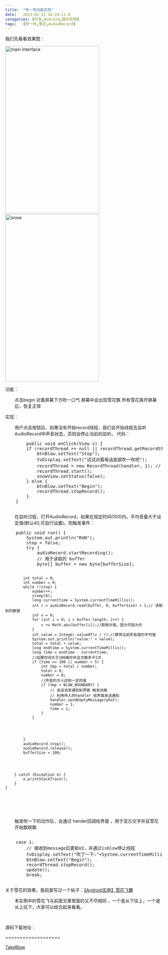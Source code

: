 ```yaml
---
title:	"吹一吹功能实现"
date:	2013-02-22 16:24:11.0
categories:	[开发,Android,随手实例]
tags:	[吹一吹,雪花,AudioRecord]
---
```


我们先看看效果图：

<a href="http://www.krislq.com/wp-content/uploads/2013/02/main-interface.png"><img class="alignnone size-full wp-image-642" alt="main interface" src="http://www.krislq.com/wp-content/uploads/2013/02/main-interface.png" width="300" height="533" /></a>     <a href="http://www.krislq.com/wp-content/uploads/2013/02/snow.png"><img class="alignnone size-full wp-image-643" alt="snow" src="http://www.krislq.com/wp-content/uploads/2013/02/snow.png" width="300" height="533" /></a>

功能：
<p style="padding-left: 30px;">点击begin
对着屏幕下方吹一口气
屏幕中会出现雪花飘
所有雪花离开屏幕后，恢复正常</p>

<!--more-->
实现：
<p style="padding-left: 30px;">用户点击按钮后，如果没有开始record线程，我们会开始线程去监听AudioRecord中声音状态，否则会停止当前的监听。
代码：
    <pre lang="java">
    	public void onClick(View v) {
		if (recordThread == null || recordThread.getRecordStatus()) {
			btnBlow.setText("Stop");
			tvDisplay.setText("试试对着电话底部吹一吹吧");
			recordThread = new RecordThread(handler, 1); // 点击按钮，启动线程
			recordThread.start();
			snowView.setStatus(false);
		} else {
			btnBlow.setText("Begin");
			recordThread.stopRecord();
		}
	}
    </pre>
</p>
<p style="padding-left: 30px;">在监听过程，打开AudioRecord，如果在规定时间(100)内，平均音量大于设定值(默认40,可自行设置)。则触发事件：
        <pre lang="java">
    public void run() {
		System.out.println("RUN");
		stop = false;
		try {
			audioRecord.startRecording();
			// 用于读取的 buffer
			byte[] buffer = new byte[bufferSize];




			int total = 0;
			int number = 0;
			while (!stop) {
				number++;
				sleep(8);
				long currenttime = System.currentTimeMillis();
				int r = audioRecord.read(buffer, 0, bufferSize) + 1;// 读取到的数据
				int v = 0;
				for (int i = 0; i < buffer.length; i++) {
					v += Math.abs(buffer[i]);//取绝对值，因为可能为负
				}
				int value = Integer.valueOf(v / r);//算得当前所有值的平均值
				System.out.println("value:" + value);
				total = total + value;
				long endtime = System.currentTimeMillis();
				long time = endtime - currenttime;
				//如果时间大于100毫秒并且次数多于5次
				if (time >= 100 || number > 5) {
					int tmp = total / number;
					total = 0;
					number = 0;
					//声音的大小达到一定的值
					if (tmp > BLOW_BOUNDARY) {
						// 发送消息通知到界面 触发动画
						// 利用传入的handler 给界面发送通知
						handler.sendEmptyMessage(what);
						number = 1;
						time = 1;
					}
				}




			}
			audioRecord.stop();
			audioRecord.release();
			bufferSize = 100;




		} catch (Exception e) {
			e.printStackTrace();
		}
	}
    </pre>
</p>
<p style="padding-left: 30px;">触发吹一下的动作后，会通过 hander回调给界面 ，用于显示文字并且雪花开始飘啊飘
    <pre lang="java">    
    case 1:
        // 接收到message后更新UI，并通过isblow停止线程
        tvDisplay.setText("吹了一下:"+System.currentTimeMillis());
        btnBlow.setText("Begin");
        recordThread.stopRecord();
        update();
        break;
        </pre>
</p>
关于雪花的效果，我前面写过一个帖子：<a href="http://www.krislq.com/2013/02/android_case_snow_flow/" title="【Android实例】雪花飞舞">【Android实例】雪花飞舞</a>
<p style="padding-left: 30px;">本实例中的雪花飞与前面文章里面的又不尽相同 ，一个是从下往上，一个是从上往下，大家可以结合起来看看。</p>
&nbsp;

源码下载地址：

===================

<a href="http://www.krislq.com/wp-content/uploads/2013/02/TakeBlow.zip">TakeBlow</a>
